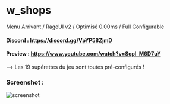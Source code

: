 # w_shops
Menu Arrivant / RageUI v2 / Optimisé 0.00ms / Full Configurable

#### Discord : https://discord.gg/VpYP58ZjmD

#### Preview : https://www.youtube.com/watch?v=Sopl_M6D7uY

--> Les 19 supérettes du jeu sont toutes pré-configurés !

### Screenshot :

![screenshot](https://cdn.discordapp.com/attachments/658236178268684291/916849696700522536/unknown.png)

